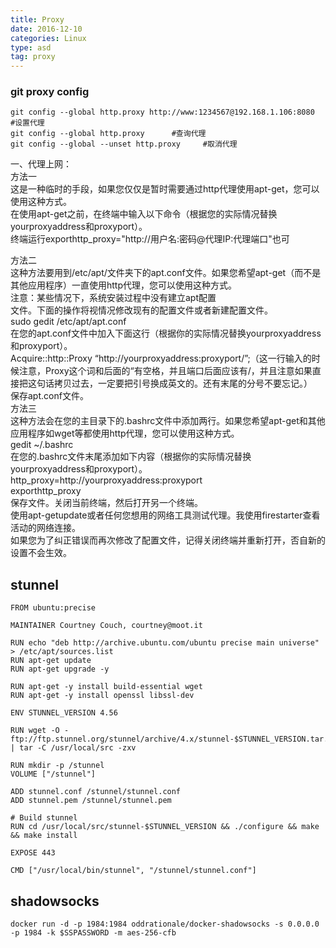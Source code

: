 ```yaml
---
title: Proxy
date: 2016-12-10 
categories: Linux
type: asd
tag: proxy 
---
```



### git proxy config  
```
git config --global http.proxy http://www:1234567@192.168.1.106:8080    #设置代理
git config --global http.proxy      #查询代理
git config --global --unset http.proxy     #取消代理
```

一、代理上网：  
方法一    
这是一种临时的手段，如果您仅仅是暂时需要通过http代理使用apt-get，您可以使用这种方式。  
在使用apt-get之前，在终端中输入以下命令（根据您的实际情况替换yourproxyaddress和proxyport）。  
终端运行exporthttp_proxy="http://用户名:密码@代理IP:代理端口"也可  
<!--more-->
   
方法二   
这种方法要用到/etc/apt/文件夹下的apt.conf文件。如果您希望apt-get（而不是其他应用程序）一直使用http代理，您可以使用这种方式。   
注意：某些情况下，系统安装过程中没有建立apt配置   
文件。下面的操作将视情况修改现有的配置文件或者新建配置文件。  
sudo gedit /etc/apt/apt.conf   
在您的apt.conf文件中加入下面这行（根据你的实际情况替换yourproxyaddress和proxyport）。   
Acquire::http::Proxy “http://yourproxyaddress:proxyport/”;（这一行输入的时候注意，Proxy这个词和后面的“有空格，并且端口后面应该有/，并且注意如果直接把这句话拷贝过去，一定要把引号换成英文的。还有末尾的分号不要忘记。）   
保存apt.conf文件。  
方法三   
这种方法会在您的主目录下的.bashrc文件中添加两行。如果您希望apt-get和其他应用程序如wget等都使用http代理，您可以使用这种方式。   
gedit ~/.bashrc    
在您的.bashrc文件末尾添加如下内容（根据你的实际情况替换yourproxyaddress和proxyport）。   
http_proxy=http://yourproxyaddress:proxyport   
exporthttp_proxy   
保存文件。关闭当前终端，然后打开另一个终端。   
使用apt-getupdate或者任何您想用的网络工具测试代理。我使用firestarter查看活动的网络连接。   
如果您为了纠正错误而再次修改了配置文件，记得关闭终端并重新打开，否自新的设置不会生效。  


## stunnel
```
FROM ubuntu:precise

MAINTAINER Courtney Couch, courtney@moot.it

RUN echo "deb http://archive.ubuntu.com/ubuntu precise main universe" > /etc/apt/sources.list
RUN apt-get update
RUN apt-get upgrade -y

RUN apt-get -y install build-essential wget
RUN apt-get -y install openssl libssl-dev

ENV STUNNEL_VERSION 4.56

RUN wget -O - ftp://ftp.stunnel.org/stunnel/archive/4.x/stunnel-$STUNNEL_VERSION.tar.gz | tar -C /usr/local/src -zxv

RUN mkdir -p /stunnel
VOLUME ["/stunnel"]

ADD stunnel.conf /stunnel/stunnel.conf
ADD stunnel.pem /stunnel/stunnel.pem

# Build stunnel
RUN cd /usr/local/src/stunnel-$STUNNEL_VERSION && ./configure && make && make install

EXPOSE 443

CMD ["/usr/local/bin/stunnel", "/stunnel/stunnel.conf"]
```

## shadowsocks
```
docker run -d -p 1984:1984 oddrationale/docker-shadowsocks -s 0.0.0.0 -p 1984 -k $SSPASSWORD -m aes-256-cfb
```

